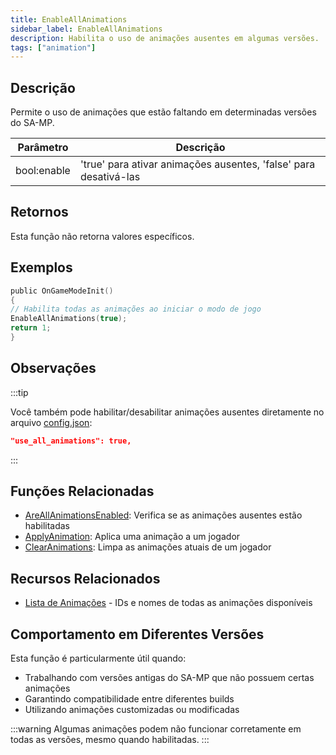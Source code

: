 ```yaml
---
title: EnableAllAnimations
sidebar_label: EnableAllAnimations
description: Habilita o uso de animações ausentes em algumas versões.
tags: ["animation"]
---
```


<VersionWarn version='omp v1.1.0.2612' />

## Descrição

Permite o uso de animações que estão faltando em determinadas versões do SA-MP.

| Parâmetro    | Descrição |
|-------------|-----------|
| bool:enable | 'true' para ativar animações ausentes, 'false' para desativá-las |

## Retornos

Esta função não retorna valores específicos.

## Exemplos

```c
public OnGameModeInit()
{
// Habilita todas as animações ao iniciar o modo de jogo
EnableAllAnimations(true);
return 1;
}
```

## Observações

:::tip

Você também pode habilitar/desabilitar animações ausentes diretamente no arquivo [config.json](../../server/config.json):

```json
"use_all_animations": true,
```

:::

## Funções Relacionadas

- [AreAllAnimationsEnabled](AreAllAnimationsEnabled): Verifica se as animações ausentes estão habilitadas
- [ApplyAnimation](ApplyAnimation): Aplica uma animação a um jogador
- [ClearAnimations](ClearAnimations): Limpa as animações atuais de um jogador

## Recursos Relacionados

- [Lista de Animações](../resources/animations) - IDs e nomes de todas as animações disponíveis

## Comportamento em Diferentes Versões

Esta função é particularmente útil quando:
- Trabalhando com versões antigas do SA-MP que não possuem certas animações
- Garantindo compatibilidade entre diferentes builds
- Utilizando animações customizadas ou modificadas

:::warning
Algumas animações podem não funcionar corretamente em todas as versões, mesmo quando habilitadas.
:::